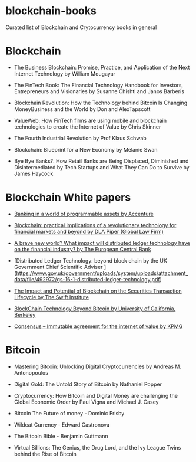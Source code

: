 # blockchain-books
Curated list of Blockchain and Crytocurrency books in general

# Blockchain
* The Business Blockchain: Promise, Practice, and Application of the Next
Internet Technology by William Mougayar

* The FinTech Book: The Financial Technology Handbook for Investors,
Entrepreneurs and Visionaries by Susanne Chishti and Janos Barberis

* Blockchain Revolution: How the Technology behind Bitcoin Is Changing MoneyBusiness and the World by Don and AlexTapscott

* ValueWeb: How FinTech firms are using mobile and blockchain technologies to create the Internet of Value by Chris Skinner

* The Fourth Industrial Revolution by Prof Klaus Schwab

* Blockchain: Blueprint for a New Economy by Melanie Swan

* Bye Bye Banks?: How Retail Banks are Being Displaced, Diminished and
  Disintermediated by Tech Startups and What They Can Do to Survive by James
  Haycock

# Blockchain White papers
* [Banking in a world of programmable assets by
  Accenture](https://www.accenture.com/t20160509T223022__w__/us-en/_acnmedia/PDF-16/Accenture-Strategy-Banking-World-of-Programmable-Assets.pdf)

* [Blockchain: practical implications of a revolutionary technology for
  financial markets and beyond by DLA Piper (Global Law
  Firm)](https://www.dlapiper.com/en/uk/insights/events/2016/04/blockchain-practical-implications/11-apr-2016/)
  
* [A brave new world? What impact will distributed ledger technology have on
  the financial industry? by The European Central Bank
  ](https://www.ecb.europa.eu/paym/pdf/infocus/20160422_infocus_dlt.pdf)

* [Distributed Ledger Technology: beyond block chain by the UK Government Chief Scientific Adviser ] (https://www.gov.uk/government/uploads/system/uploads/attachment_data/file/492972/gs-16-1-distributed-ledger-technology.pdf)

* [The Impact and Potential of Blockchain on the Securities Transaction Lifecycle by The Swift Institute ](http://www.zyen.com/Publications/The%20Impact%20and%20Potential%20of%20Blockchain%20on%20the%20Securities%20Transaction%20Lif....pdf)
* [BlockChain Technology Beyond Bitcoin by University of California,
Berkeley](http://scet.berkeley.edu/wp-content/uploads/BlockchainPaper.pdf)

* [Consensus – Immutable agreement for the internet of value by
KPMG](https://assets.kpmg.com/content/dam/kpmg/pdf/2016/06/kpmg-blockchain-consensus-mechanism.pdf)

# Bitcoin 
* Mastering Bitcoin: Unlocking Digital Cryptocurrencies by Andreas M.
  Antonopoulos

* Digital Gold: The Untold Story of Bitcoin by Nathaniel Popper

* Cryptocurrency: How Bitcoin and Digital Money are challenging the Global
  Economic Order by Paul Vigna and Michael J. Casey

* Bitcoin The Future of money - Dominic Frisby

* Wildcat Currency - Edward Castronova

* The Bitcoin Bible - Benjamin Guttmann

* Virtual Billions: The Genius, the Drug Lord, and the Ivy League Twins behind the Rise of Bitcoin 

